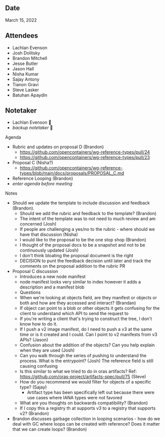 ## Date
March 15, 2022

## Attendees
- Lachlan Evenson
- Josh Dolitsky
- Brandon Mitchell
- Jesse Butler
- Jason Hall
- Nisha Kumar
- Sajay Antony
- Tianon Gravi
- Steve Lasker
- Batuhan Apaydin

## Notetaker
- Lachlan Evenson 🥇
- _backup notetaker_ 🥈

Agenda
- Rubric and updates on proposal D (Brandon)
    - <https://github.com/opencontainers/wg-reference-types/pull/24>
    - <https://github.com/opencontainers/wg-reference-types/pull/23>
- Proposal C (Nisha?)
    - <https://github.com/opencontainers/wg-reference-types/blob/main/docs/proposals/PROPOSAL_C.md>
- Reference Looping (Brandon)
- _enter agenda before meeting_

Notes
- Should we update the template to include discussion and feedback (Brandon). 
   - Should we add the rubric and feedback to the template? (Brandon)
   - The intent of the template was to not need to much review and am concerned (Josh) 
   - If people are challenging a yes/no to the rubric - where should we have that discussion (Nisha)
   - I would like to the proposal to be the one stop shop (Brandon)
   - I thought of the proposal docs to be a snapshot and not to be continuously updated (Josh)
   - I don't think bloating the proposal document is the right
   - DECISION to punt the feedback decision until later and track the comments on the proposal addition to the rubric PR
- Proposal C discussion
   -  Introduces a new node manifest
   -  node manifest looks very similar to index however it adds a description and a manifest blob
   -  Questions
   -  When we're looking at objects field, are they manifest or objects or both and how are they accessed and interact? (Brandan)
   -  If object can point to a blob or other objects it gets confusing for the client to understand which API to send the request to
   -  If you're writing a client that's trying to construct the tree, I don't know how to do it.
   -  If I push a v2 image manifest, do I need to push a v3 at the same time or is it created and I could. Can I point to v2 manifests from v3 APIs? (Jason)
   -  Confusion about the addition of the objects? Can you help explain when they are used (Josh)
   -  Can you walk through the series of pushing to understand the process. What is the entrypoint? (Josh) The reference field is still causing confusing
   -  Is this similar to what we tried to do in oras artifacts? Ref: https://github.com/oras-project/artifacts-spec/pull/75 (Steve)
   -  How do you recommend we would filter for objects of a specific type? (Sajay)
       -  Artifact type has been specifically left out because there were use cases where IANA types were not favored
   -  What are you thoughts on backwards compatibility? (Brandon)
   -  If I copy this a registry th at supports v3 to a registry that supports v2? (Brandon)
- Brandon discusses garbage collection in looping scenarios - how do we deal with GC where loops can be created with reference? Does it matter that we can create loops? (Brandon)
